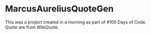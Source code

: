 # MarcusAureliusQuoteGen

This was a project created in a morning as part of #100 Days of Code. Quote are from WikiQuote. 

